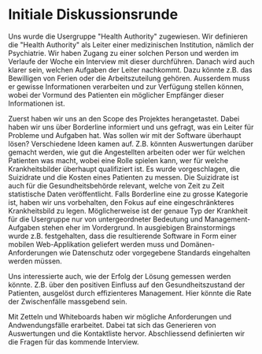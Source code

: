 # Initiale Diskussionsrunde

Uns wurde die Usergruppe "Health Authority" zugewiesen. Wir definieren die "Health Authority" als Leiter einer medizinischen Institution, nämlich der Psychiatrie. Wir haben Zugang zu einer solchen Person und werden im Verlaufe der Woche ein Interview mit dieser durchführen. Danach wird auch klarer sein, welchen Aufgaben der Leiter nachkommt. Dazu könnte z.B. das Bewilligen von Ferien oder die Arbeitszuteilung gehören. Ausserdem muss er gewisse Informationen verarbeiten und zur Verfügung stellen können, wobei der Vormund des Patienten ein möglicher Empfänger dieser Informationen ist.

Zuerst haben wir uns an den Scope des Projektes herangetastet. Dabei haben wir uns über Borderline informiert und uns gefragt, was ein Leiter für Probleme und Aufgaben hat. Was sollen wir mit der Software überhaupt lösen? Verschiedene Ideen kamen auf. Z.B. könnten Auswertungen darüber gemacht werden, wie gut die Angestellten arbeiten oder wer für welchen Patienten was macht, wobei eine Rolle spielen kann, wer für welche Krankheitsbilder überhaupt qualifiziert ist. Es wurde vorgeschlagen, die Suizidrate und die Kosten eines Patienten zu messen. Die Suizidrate ist auch für die Gesundheitsbehörde relevant, welche von Zeit zu Zeit statistische Daten veröffentlicht. Falls Borderline eine zu grosse Kategorie ist, haben wir uns vorbehalten, den Fokus auf eine eingeschränkteres Krankheitsbild zu legen. Möglicherweise ist der genaue Typ der Krankheit für die Usergruppe nur von untergeordneter Bedeutung und Management-Aufgaben stehen eher im Vordergrund. In ausgiebigen Brainstormings wurde z.B. festgehalten, dass die resultierende Software in Form einer mobilen Web-Applikation geliefert werden muss und Domänen-Anforderungen wie Datenschutz oder vorgegebene Standards eingehalten werden müssen.

Uns interessierte auch, wie der Erfolg der Lösung gemessen werden könnte. Z.B. über den positiven Einfluss auf den Gesundheitszustand der Patienten, ausgelöst durch effizienteres Management. Hier könnte die Rate der Zwischenfälle massgebend sein.

Mit Zetteln und Whiteboards haben wir mögliche Anforderungen und Andwendungsfälle erarbeitet. Dabei tat sich das Generieren von Auswertungen und die Kontaktliste hervor. Abschliessend definierten wir die Fragen für das kommende Interview.
